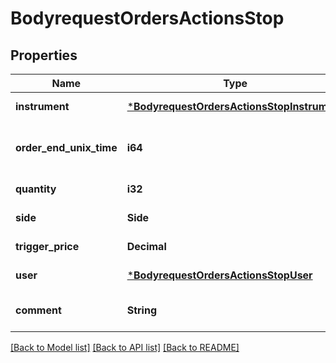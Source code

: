# BodyrequestOrdersActionsStop

## Properties
Name | Type | Description | Notes
------------ | ------------- | ------------- | -------------
**instrument** | [***BodyrequestOrdersActionsStopInstrument**](bodyrequest_OrdersActionsStop_Instrument.md) |  | [default to null]
**order_end_unix_time** | **i64** | Время (UTC) завершения сделки в формате Unix Time Seconds | [default to null]
**quantity** | **i32** | Количество | [default to null]
**side** | **Side** |  | [default to null]
**trigger_price** | **Decimal** | Стоп-цена | [default to null]
**user** | [***BodyrequestOrdersActionsStopUser**](bodyrequest_OrdersActionsStop_User.md) |  | [default to null]
**comment** | **String** | Пользовательский комментарий к заявке | [default to null]

[[Back to Model list]](../README.md#documentation-for-models) [[Back to API list]](../README.md#documentation-for-api-endpoints) [[Back to README]](../README.md)

